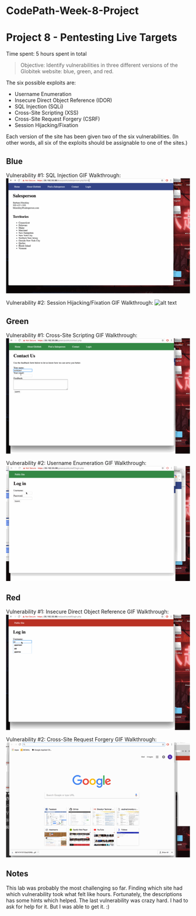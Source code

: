 # CodePath-Week-8-Project
# Project 8 - Pentesting Live Targets

Time spent: 5 hours spent in total

> Objective: Identify vulnerabilities in three different versions of the Globitek website: blue, green, and red.

The six possible exploits are:
* Username Enumeration
* Insecure Direct Object Reference (IDOR)
* SQL Injection (SQLi)
* Cross-Site Scripting (XSS)
* Cross-Site Request Forgery (CSRF)
* Session Hijacking/Fixation

Each version of the site has been given two of the six vulnerabilities. (In other words, all six of the exploits should be assignable to one of the sites.)

## Blue

Vulnerability #1: SQL Injection
GIF Walkthrough: ![alt text](https://github.com/davjd/CodePath-Week-8-Project/blob/master/sqlWorking.gif)

Vulnerability #2: Session Hijacking/Fixation
GIF Walkthrough: ![alt text](https://github.com/davjd/CodePath-Week-8-Project/blob/master/blue2.gif)


## Green

Vulnerability #1: Cross-Site Scripting
GIF Walkthrough: ![alt text](https://github.com/davjd/CodePath-Week-8-Project/blob/master/xssGreen.gif)

Vulnerability #2: Username Enumeration
GIF Walkthrough: ![alt text](https://github.com/davjd/CodePath-Week-8-Project/blob/master/enum.gif)

## Red

Vulnerability #1: Insecure Direct Object Reference
GIF Walkthrough: ![alt text](https://github.com/davjd/CodePath-Week-8-Project/blob/master/red1.gif)

Vulnerability #2: Cross-Site Request Forgery
GIF Walkthrough: ![alt text](https://github.com/davjd/CodePath-Week-8-Project/blob/master/red2.gif)


## Notes

This lab was probably the most challenging so far. Finding which site had which vulnerability took what felt like hours. Fortunately, the descriptions has some hints which helped. The last vulnerability was crazy hard. I had to ask for help for it. But I was able to get it. :)
